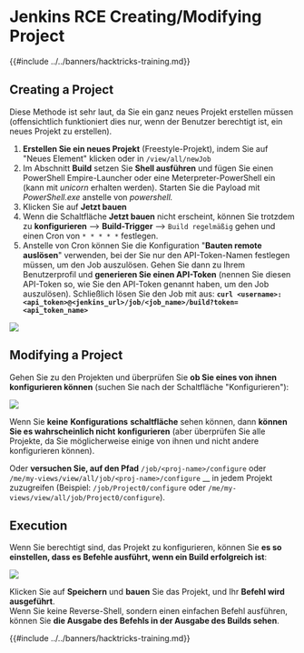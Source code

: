 # Jenkins RCE Creating/Modifying Project

{{#include ../../banners/hacktricks-training.md}}

## Creating a Project

Diese Methode ist sehr laut, da Sie ein ganz neues Projekt erstellen müssen (offensichtlich funktioniert dies nur, wenn der Benutzer berechtigt ist, ein neues Projekt zu erstellen).

1. **Erstellen Sie ein neues Projekt** (Freestyle-Projekt), indem Sie auf "Neues Element" klicken oder in `/view/all/newJob`
2. Im Abschnitt **Build** setzen Sie **Shell ausführen** und fügen Sie einen PowerShell Empire-Launcher oder eine Meterpreter-PowerShell ein (kann mit _unicorn_ erhalten werden). Starten Sie die Payload mit _PowerShell.exe_ anstelle von _powershell._
3. Klicken Sie auf **Jetzt bauen**
1. Wenn die Schaltfläche **Jetzt bauen** nicht erscheint, können Sie trotzdem zu **konfigurieren** --> **Build-Trigger** --> `Build regelmäßig` gehen und einen Cron von `* * * * *` festlegen.
2. Anstelle von Cron können Sie die Konfiguration "**Bauten remote auslösen**" verwenden, bei der Sie nur den API-Token-Namen festlegen müssen, um den Job auszulösen. Gehen Sie dann zu Ihrem Benutzerprofil und **generieren Sie einen API-Token** (nennen Sie diesen API-Token so, wie Sie den API-Token genannt haben, um den Job auszulösen). Schließlich lösen Sie den Job mit aus: **`curl <username>:<api_token>@<jenkins_url>/job/<job_name>/build?token=<api_token_name>`**

![](<../../images/image (165).png>)

## Modifying a Project

Gehen Sie zu den Projekten und überprüfen Sie **ob Sie eines von ihnen konfigurieren können** (suchen Sie nach der Schaltfläche "Konfigurieren"):

![](<../../images/image (265).png>)

Wenn Sie **keine** **Konfigurations** **schaltfläche** sehen können, dann **können Sie es wahrscheinlich nicht** **konfigurieren** (aber überprüfen Sie alle Projekte, da Sie möglicherweise einige von ihnen und nicht andere konfigurieren können).

Oder **versuchen Sie, auf den Pfad** `/job/<proj-name>/configure` oder `/me/my-views/view/all/job/<proj-name>/configure` \_\_ in jedem Projekt zuzugreifen (Beispiel: `/job/Project0/configure` oder `/me/my-views/view/all/job/Project0/configure`).

## Execution

Wenn Sie berechtigt sind, das Projekt zu konfigurieren, können Sie **es so einstellen, dass es Befehle ausführt, wenn ein Build erfolgreich ist**:

![](<../../images/image (98).png>)

Klicken Sie auf **Speichern** und **bauen** Sie das Projekt, und Ihr **Befehl wird ausgeführt**.\
Wenn Sie keine Reverse-Shell, sondern einen einfachen Befehl ausführen, können Sie **die Ausgabe des Befehls in der Ausgabe des Builds sehen**.

{{#include ../../banners/hacktricks-training.md}}
